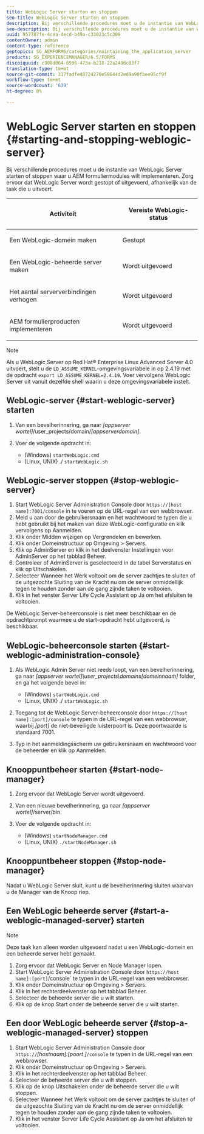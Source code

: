 ```yaml
---
title: WebLogic Server starten en stoppen
seo-title: WebLogic Server starten en stoppen
description: Bij verschillende procedures moet u de instantie van WebLogic Server starten of stoppen waar u AEM formuliermodules wilt implementeren. In dit document wordt beschreven hoe u de WebLogic-server start en stopt.
seo-description: Bij verschillende procedures moet u de instantie van WebLogic Server starten of stoppen waar u AEM formuliermodules wilt implementeren. In dit document wordt beschreven hoe u de WebLogic-server start en stopt.
uuid: 957787fe-4cea-4ecd-b49a-c33023c5c309
contentOwner: admin
content-type: reference
geptopics: SG_AEMFORMS/categories/maintaining_the_application_server
products: SG_EXPERIENCEMANAGER/6.5/FORMS
discoiquuid: c908d064-6596-473a-b218-22a2496c83f7
translation-type: tm+mt
source-git-commit: 317fadfe48724270e59644d2ed9a90fbee95cf9f
workflow-type: tm+mt
source-wordcount: '639'
ht-degree: 0%

---
```



# WebLogic Server starten en stoppen {#starting-and-stopping-weblogic-server}

Bij verschillende procedures moet u de instantie van WebLogic Server starten of stoppen waar u AEM formuliermodules wilt implementeren. Zorg ervoor dat WebLogic Server wordt gestopt of uitgevoerd, afhankelijk van de taak die u uitvoert.

<table>
 <thead>
  <tr>
   <th><p>Activiteit</p></th>
   <th><p>Vereiste WebLogic-status</p></th>
  </tr>
 </thead>
 <tbody>
  <tr>
   <td><p>Een WebLogic-domein maken</p></td>
   <td><p>Gestopt</p></td>
  </tr>
  <tr>
   <td><p>Een WebLogic-beheerde server maken</p></td>
   <td><p>Wordt uitgevoerd</p></td>
  </tr>
  <tr>
   <td><p>Het aantal serververbindingen verhogen</p></td>
   <td><p>Wordt uitgevoerd</p></td>
  </tr>
  <tr>
   <td><p>AEM formulierproducten implementeren</p></td>
   <td><p>Wordt uitgevoerd</p></td>
  </tr>
 </tbody>
</table>

>[!NOTE]
>
>Als u WebLogic Server op Red Hat® Enterprise Linux Advanced Server 4.0 uitvoert, stelt u de `LD_ASSUME_KERNEL`-omgevingsvariabele in op 2.4.19 met de opdracht `export LD_ASSUME_KERNEL=2.4.19`. Voer vervolgens WebLogic Server uit vanuit dezelfde shell waarin u deze omgevingsvariabele instelt.

## WebLogic-server {#start-weblogic-server} starten

1. Van een bevelherinnering, ga naar *[appserver wortel]*/user_projects/domain/*[appserverdomain]*.
1. Voer de volgende opdracht in:

   * (Windows) `startWebLogic.cmd`
   * (Linux, UNIX) ./ `startWebLogic.sh`

## WebLogic-server stoppen {#stop-weblogic-server}

1. Start WebLogic Server Administration Console door `https://[host name]:7001/console` in te voeren op de URL-regel van een webbrowser.
1. Meld u aan door de gebruikersnaam en het wachtwoord te typen die u hebt gebruikt bij het maken van deze WebLogic-configuratie en klik vervolgens op Aanmelden.
1. Klik onder Midden wijzigen op Vergrendelen en bewerken.
1. Klik onder Domeinstructuur op Omgeving > Servers.
1. Klik op AdminServer en klik in het deelvenster Instellingen voor AdminServer op het tabblad Beheer.
1. Controleer of AdminServer is geselecteerd in de tabel Serverstatus en klik op Uitschakelen.
1. Selecteer Wanneer het Werk voltooit om de server zachtjes te sluiten of de uitgezochte Sluiting van de Kracht nu om de server onmiddellijk tegen te houden zonder aan de gang zijnde taken te voltooien.
1. Klik in het venster Server Life Cycle Assistant op Ja om het afsluiten te voltooien.

De WebLogic Server-beheerconsole is niet meer beschikbaar en de opdrachtprompt waarmee u de start-opdracht hebt uitgevoerd, is beschikbaar.

## WebLogic-beheerconsole starten {#start-weblogic-administration-console}

1. Als WebLogic Admin Server niet reeds loopt, van een bevelherinnering, ga naar *[appserver wortel]\user_projects\domains\[domeinnaam]* folder, en ga het volgende bevel in:

   * (Windows) `startWebLogic.cmd`
   * (Linux, UNIX) ./ `startWebLogic.sh`

1. Toegang tot de WebLogic Server-beheerconsole door `https://[host name]:[port]/console` te typen in de URL-regel van een webbrowser, waarbij *[port]* de niet-beveiligde luisterpoort is. Deze poortwaarde is standaard 7001.
1. Typ in het aanmeldingsscherm uw gebruikersnaam en wachtwoord voor de beheerder en klik op Aanmelden.

## Knooppuntbeheer starten {#start-node-manager}

1. Zorg ervoor dat WebLogic Server wordt uitgevoerd.
1. Van een nieuwe bevelherinnering, ga naar *[appserver wortel]*/server/bin.
1. Voer de volgende opdracht in:

   * (Windows) `startNodeManager.cmd`
   * (Linux, UNIX) `./startNodeManager.sh`

## Knooppuntbeheer stoppen {#stop-node-manager}

Nadat u WebLogic Server sluit, kunt u de bevelherinnering sluiten waarvan u de Manager van de Knoop riep.

## Een WebLogic beheerde server {#start-a-weblogic-managed-server} starten

>[!NOTE]
>
>Deze taak kan alleen worden uitgevoerd nadat u een WebLogic-domein en een beheerde server hebt gemaakt.

1. Zorg ervoor dat WebLogic Server en Node Manager lopen.
1. Start WebLogic Server Administration Console door `https://host name]:[port]`/console` te typen in de URL-regel van een webbrowser.
1. Klik onder Domeinstructuur op Omgeving > Servers.
1. Klik in het rechterdeelvenster op het tabblad Beheer.
1. Selecteer de beheerde server die u wilt starten.
1. Klik op de knop Start onder de beheerde server die u wilt starten.

## Een door WebLogic beheerde server {#stop-a-weblogic-managed-server} stoppen

1. Start WebLogic Server Administration Console door `https://`*[hostnaam]:[poort ]*`/console` te typen in de URL-regel van een webbrowser.
1. Klik onder Domeinstructuur op Omgeving > Servers.
1. Klik in het rechterdeelvenster op het tabblad Beheer.
1. Selecteer de beheerde server die u wilt stoppen.
1. Klik op de knop Uitschakelen onder de beheerde server die u wilt stoppen.
1. Selecteer Wanneer het Werk voltooit om de server zachtjes te sluiten of de uitgezochte Sluiting van de Kracht nu om de server onmiddellijk tegen te houden zonder aan de gang zijnde taken te voltooien.
1. Klik in het venster Server Life Cycle Assistant op Ja om het afsluiten te voltooien.

